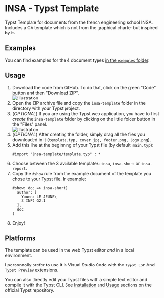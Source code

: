 # INSA - Typst Template
Typst Template for documents from the french engineering school INSA. Includes a CV template which is not from the graphical charter but inspired by it.

## Examples
You can find examples for the 4 document types [in the `exemples` folder](exemples).

## Usage
1. Download the code from GitHub. To do that, click on the green "Code" button and then "Download ZIP".  
    ![illustration](illustrations/github-download.png)
1. Open the ZIP archive file and copy the `insa-template` folder in the directory with your Typst project.
1. (*OPTIONAL*) If you are using the Typst web application, you have to first *create* the `insa-template` folder by clicking on the little folder button in the "Files" panel.  
    ![illustration](illustrations/typst-folder.png)
1. (*OPTIONAL*) After creating the folder, simply drag all the files you downloaded in it (`template.typ, cover.jpg, footer.png, logo.png`).
1. Add this line at the beginning of your Typst file (by default, `main.typ`):
    ```typst
    #import "insa-template/template.typ" : *
    ```
1. Choose between the 3 available templates: `insa`, `insa-short` or `insa-report`.
1. Copy the `#show` rule from the example document of the template you chose to your Typst file. In example:
    ```typst
    #show: doc => insa-short(
      author: [
        Youenn LE JEUNE\
        3 INFO G2.1
      ],
      doc
    )
    ````
1. Enjoy!

## Platforms
The template can be used in the web Typst editor *and* in a local environment.

I personnally prefer to use it in Visual Studio Code with the `Typst LSP` And `Typst Preview` extensions.

You can also directly edit your Typst files with a simple text editor and compile it with the Typst CLI.
See [Installation](https://github.com/typst/typst?tab=readme-ov-file#installation) and [Usage](https://github.com/typst/typst?tab=readme-ov-file#usage) sections on the official Typst repository.
